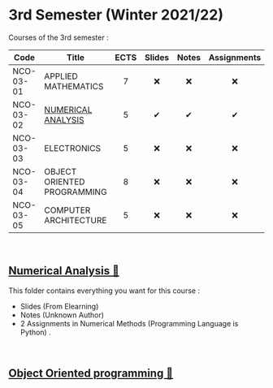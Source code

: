 # 3rd Semester (Winter 2021/22)

Courses of the 3rd semester :

| Code      | Title                                | ECTS | Slides | Notes | Assignments |
| --------- | ------------------------------------ | :--: | :----: | :---: | :---: | 
| NCO-03-01 | APPLIED MATHEMATICS                  | 7    | ❌    | ❌    | ❌    | 
| NCO-03-02 | [NUMERICAL ANALYSIS](https://github.com/tsingi-chris/CSD-Auth/tree/main/3rd%20Semester#numerical-analysis-)               | 5    | ✔     | ✔     | ✔     | 
| NCO-03-03 | ELECTRONICS                          | 5    | ❌    | ❌    | ❌    | 
| NCO-03-04 | OBJECT ORIENTED PROGRAMMING          | 8    | ❌    | ❌    | ❌    | 
| NCO-03-05 | COMPUTER ARCHITECTURE                | 5    | ❌    | ❌    | ❌    | 
<br/>
 

## [Numerical Analysis 📂](https://github.com/tsingi-chris/CSD-Auth/tree/main/3rd%20Semester/Numerical-Analysis)

This folder contains everything you want for this course :  
- Slides (From Elearning)
- Notes (Unknown Author)
- 2 Assignments in Numerical Methods (Programming Language is Python) .

<br/>

## [Object Oriented programming 📂]()

